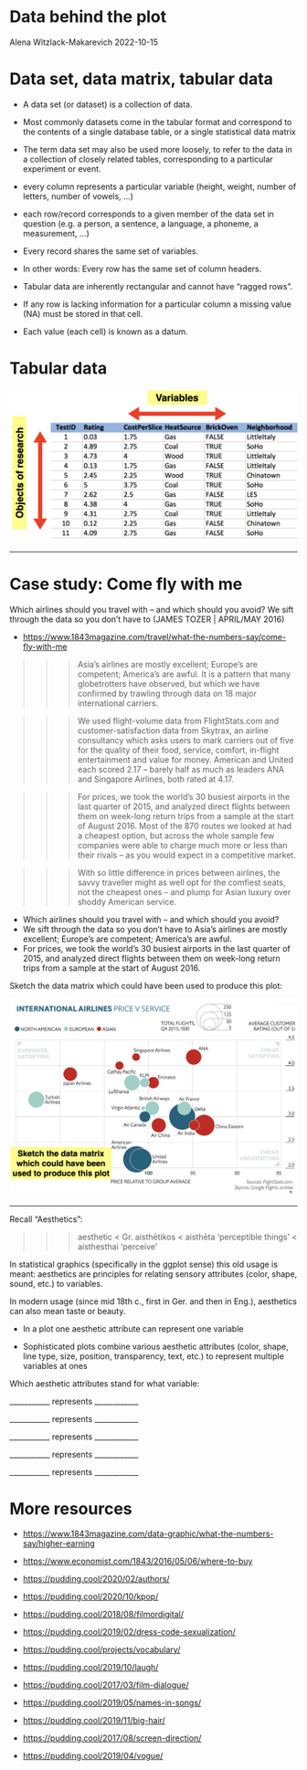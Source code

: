 Data behind the plot
================
Alena Witzlack-Makarevich
2022-10-15

# Data set, data matrix, tabular data

-   A data set (or dataset) is a collection of data.

-   Most commonly datasets come in the tabular format and correspond to
    the contents of a single database table, or a single statistical
    data matrix

-   The term data set may also be used more loosely, to refer to the
    data in a collection of closely related tables, corresponding to a
    particular experiment or event.

-   every column represents a particular variable (height, weight,
    number of letters, number of vowels, …)

-   each row/record corresponds to a given member of the data set in
    question (e.g. a person, a sentence, a language, a phoneme, a
    measurement, …)

-   Every record shares the same set of variables.

-   In other words: Every row has the same set of column headers.

-   Tabular data are inherently rectangular and cannot have “ragged
    rows”.

-   If any row is lacking information for a particular column a missing
    value (NA) must be stored in that cell.

-   Each value (each cell) is known as a datum.

# Tabular data

![Variables and observations in a table](table_example.png)

------------------------------------------------------------------------

# Case study: Come fly with me

Which airlines should you travel with – and which should you avoid? We
sift through the data so you don’t have to (JAMES TOZER \| APRIL/MAY
2016)

-   <https://www.1843magazine.com/travel/what-the-numbers-say/come-fly-with-me>

> > > Asia’s airlines are mostly excellent; Europe’s are competent;
> > > America’s are awful. It is a pattern that many globetrotters have
> > > observed, but which we have confirmed by trawling through data on
> > > 18 major international carriers.

> > > We used flight-volume data from FlightStats.com and
> > > customer-satisfaction data from Skytrax, an airline consultancy
> > > which asks users to mark carriers out of five for the quality of
> > > their food, service, comfort, in-flight entertainment and value
> > > for money. American and United each scored 2.17 – barely half as
> > > much as leaders ANA and Singapore Airlines, both rated at 4.17.

> > > For prices, we took the world’s 30 busiest airports in the last
> > > quarter of 2015, and analyzed direct flights between them on
> > > week-long return trips from a sample at the start of August 2016.
> > > Most of the 870 routes we looked at had a cheapest option, but
> > > across the whole sample few companies were able to charge much
> > > more or less than their rivals – as you would expect in a
> > > competitive market.

> > > With so little difference in prices between airlines, the savvy
> > > traveller might as well opt for the comfiest seats, not the
> > > cheapest ones – and plump for Asian luxury over shoddy American
> > > service.

-   Which airlines should you travel with – and which should you avoid?
-   We sift through the data so you don’t have to Asia’s airlines are
    mostly excellent; Europe’s are competent; America’s are awful.
-   For prices, we took the world’s 30 busiest airports in the last
    quarter of 2015, and analyzed direct flights between them on
    week-long return trips from a sample at the start of August 2016.

Sketch the data matrix which could have been used to produce this plot:

![International airlines price vs service](international_airlines.png)

------------------------------------------------------------------------

Recall “Aesthetics”:

> > > aesthetic \< Gr. aisthētikos \< aisthēta ‘perceptible things’ \<
> > > aisthesthai ‘perceive’

In statistical graphics (specifically in the ggplot sense) this old
usage is meant: aesthetics are principles for relating sensory
attributes (color, shape, sound, etc.) to variables.

In modern usage (since mid 18th c., first in Ger. and then in Eng.),
aesthetics can also mean taste or beauty.

-   In a plot one aesthetic attribute can represent one variable

-   Sophisticated plots combine various aesthetic attributes (color,
    shape, line type, size, position, transparency, text, etc.) to
    represent multiple variables at ones

Which aesthetic attributes stand for what variable:

\_\_\_\_\_\_\_\_\_\_\_ represents \_\_\_\_\_\_\_\_\_\_\_\_

\_\_\_\_\_\_\_\_\_\_\_ represents \_\_\_\_\_\_\_\_\_\_\_\_

\_\_\_\_\_\_\_\_\_\_\_ represents \_\_\_\_\_\_\_\_\_\_\_\_

\_\_\_\_\_\_\_\_\_\_\_ represents \_\_\_\_\_\_\_\_\_\_\_\_

\_\_\_\_\_\_\_\_\_\_\_ represents \_\_\_\_\_\_\_\_\_\_\_\_

# More resources

-   <https://www.1843magazine.com/data-graphic/what-the-numbers-say/higher-earning>

-   <https://www.economist.com/1843/2016/05/06/where-to-buy>

-   <https://pudding.cool/2020/02/authors/>

-   <https://pudding.cool/2020/10/kpop/>

-   <https://pudding.cool/2018/08/filmordigital/>

-   <https://pudding.cool/2019/02/dress-code-sexualization/>

-   <https://pudding.cool/projects/vocabulary/>

-   <https://pudding.cool/2019/10/laugh/>

-   <https://pudding.cool/2017/03/film-dialogue/>

-   <https://pudding.cool/2019/05/names-in-songs/>

-   <https://pudding.cool/2019/11/big-hair/>

-   <https://pudding.cool/2017/08/screen-direction/>

-   <https://pudding.cool/2019/04/vogue/>
